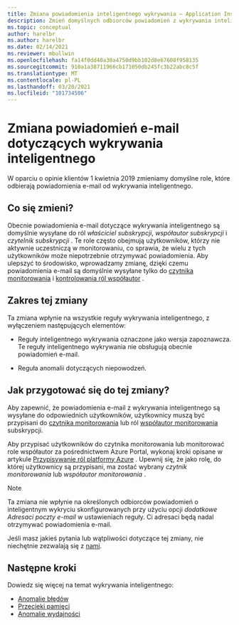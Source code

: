 ```yaml
---
title: Zmiana powiadomienia inteligentnego wykrywania — Application Insights platformy Azure
description: Zmień domyślnych odbiorców powiadomień z wykrywania inteligentnego. Wykrywanie inteligentne umożliwia monitorowanie śladów aplikacji za pomocą usługi Azure Application Insights w przypadku nietypowych wzorców w telemetrii śledzenia.
ms.topic: conceptual
author: harelbr
ms.author: harelbr
ms.date: 02/14/2021
ms.reviewer: mbullwin
ms.openlocfilehash: fa14f0dd40a30a4750d9bb102d8e67608f958135
ms.sourcegitcommit: 910a1a38711966cb171050db245fc3b22abc8c5f
ms.translationtype: MT
ms.contentlocale: pl-PL
ms.lasthandoff: 03/20/2021
ms.locfileid: "101734506"
---
```

# <a name="smart-detection-e-mail-notification-change"></a>Zmiana powiadomień e-mail dotyczących wykrywania inteligentnego

W oparciu o opinie klientów 1 kwietnia 2019 zmieniamy domyślne role, które odbierają powiadomienia e-mail od wykrywania inteligentnego.

## <a name="what-is-changing"></a>Co się zmieni?

Obecnie powiadomienia e-mail dotyczące wykrywania inteligentnego są domyślnie wysyłane do ról _właściciel subskrypcji_, _współautor subskrypcji_ i _czytelnik subskrypcji_ . Te role często obejmują użytkowników, którzy nie aktywnie uczestniczą w monitorowaniu, co sprawia, że wielu z tych użytkowników może niepotrzebnie otrzymywać powiadomienia. Aby ulepszyć to środowisko, wprowadzamy zmianę, dzięki czemu powiadomienia e-mail są domyślnie wysyłane tylko do [czytnika monitorowania](../../role-based-access-control/built-in-roles.md#monitoring-reader) i [kontrolowania ról współautor](../../role-based-access-control/built-in-roles.md#monitoring-contributor) .

## <a name="scope-of-this-change"></a>Zakres tej zmiany

Ta zmiana wpłynie na wszystkie reguły wykrywania inteligentnego, z wyłączeniem następujących elementów:

* Reguły inteligentnego wykrywania oznaczone jako wersja zapoznawcza. Te reguły inteligentnego wykrywania nie obsługują obecnie powiadomień e-mail.

* Reguła anomalii dotyczących niepowodzeń.

## <a name="how-to-prepare-for-this-change"></a>Jak przygotować się do tej zmiany?

Aby zapewnić, że powiadomienia e-mail z wykrywania inteligentnego są wysyłane do odpowiednich użytkowników, użytkownicy muszą być przypisani do [czytnika monitorowania](../../role-based-access-control/built-in-roles.md#monitoring-reader) lub ról [współautor monitorowania](../../role-based-access-control/built-in-roles.md#monitoring-contributor) subskrypcji.

Aby przypisać użytkowników do czytnika monitorowania lub monitorować role współautor za pośrednictwem Azure Portal, wykonaj kroki opisane w artykule [Przypisywanie ról platformy Azure](../../role-based-access-control/role-assignments-portal.md) . Upewnij się, że jako rolę, do której użytkownicy są przypisani, ma zostać wybrany _czytnik monitorowania_ lub _współautor monitorowania_ .

> [!NOTE]
> Ta zmiana nie wpłynie na określonych odbiorców powiadomień o inteligentnym wykryciu skonfigurowanych przy użyciu opcji _dodatkowe Adresaci poczty e-mail_ w ustawieniach reguły. Ci adresaci będą nadal otrzymywać powiadomienia e-mail.

Jeśli masz jakieś pytania lub wątpliwości dotyczące tej zmiany, nie niechętnie zezwalają się z [nami](mailto:smart-alert-feedback@microsoft.com).

## <a name="next-steps"></a>Następne kroki

Dowiedz się więcej na temat wykrywania inteligentnego:

- [Anomalie błędów](./proactive-failure-diagnostics.md)
- [Przecieki pamięci](./proactive-potential-memory-leak.md)
- [Anomalie wydajności](./proactive-performance-diagnostics.md)

